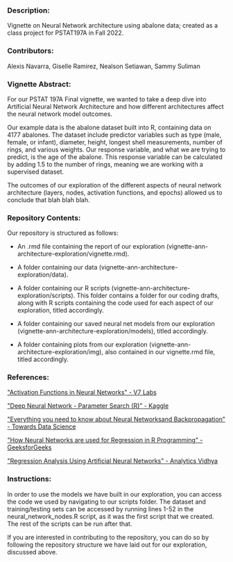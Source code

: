 ### Description:

Vignette on Neural Network architecture using abalone data; created as a class project for PSTAT197A in Fall 2022.

### Contributors:

Alexis Navarra, Giselle Ramirez, Nealson Setiawan, Sammy Suliman

### Vignette Abstract:

For our PSTAT 197A Final vignette, we wanted to take a deep dive into Artificial Neural Network Architecture and how different architectures affect the neural network model outcomes.

Our example data is the abalone dataset built into R, containing data on 4177 abalones. The dataset include predictor variables such as type (male, female, or infant), diameter, height, longest shell measurements, number of rings, and various weights. Our response variable, and what we are trying to predict, is the age of the abalone. This response variable can be calculated by adding 1.5 to the number of rings, meaning we are working with a supervised dataset.

The outcomes of our exploration of the different aspects of neural network architecture (layers, nodes, activation functions, and epochs) allowed us to conclude that blah blah blah.

### Repository Contents:

Our repository is structured as follows:

-   An .rmd file containing the report of our exploration (vignette-ann-architecture-exploration/vignette.rmd).

-   A folder containing our data (vignette-ann-architecture-exploration/data).

-   A folder containing our R scripts (vignette-ann-architecture-exploration/scripts). This folder contains a folder for our coding drafts, along with R scripts containing the code used for each aspect of our exploration, titled accordingly.

-   A folder containing our saved neural net models from our exploration (vignette-ann-architecture-exploration/models), titled accordingly.

-   A folder containing plots from our exploration (vignette-ann-architecture-exploration/img), also contained in our vignette.rmd file, titled accordingly.

### References:

["Activation Functions in Neural Networks" - V7 Labs](https://www.v7labs.com/blog/neural-networks-activation-functions#:~:text=drive%20V7's%20tools.-,What%20is%20a%20Neural%20Network%20Activation%20Function%3F,prediction%20using%20simpler%20mathematical%20operations)

["Deep Neural Network - Parameter Search (R)" - Kaggle](https://www.kaggle.com/code/wti200/deep-neural-network-parameter-search-r/script)

["Everything you need to know about Neural Networksand Backpropagation" - Towards Data Science](https://towardsdatascience.com/everything-you-need-to-know-about-neural-networks-and-backpropagation-machine-learning-made-easy-e5285bc2be3a)

["How Neural Networks are used for Regression in R Programming" - GeeksforGeeks](https://www.geeksforgeeks.org/how-neural-networks-are-used-for-regression-in-r-programming/)

["Regression Analysis Using Artificial Neural Networks" - Analytics Vidhya](https://www.analyticsvidhya.com/blog/2021/08/a-walk-through-of-regression-analysis-using-artificial-neural-networks-in-tensorflow/)

### Instructions:

In order to use the models we have built in our exploration, you can access the code we used by navigating to our scripts folder. The dataset and training/testing sets can be accessed by running lines 1-52 in the neural_network_nodes.R script, as it was the first script that we created. The rest of the scripts can be run after that.

If you are interested in contributing to the repository, you can do so by following the repository structure we have laid out for our exploration, discussed above.
